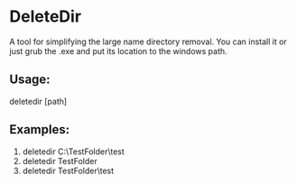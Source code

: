 ﻿# DeleteDir

A tool for simplifying the large name directory removal. You can install it or just grub the .exe and put its location to the windows path.

## Usage:

deletedir [path]

## Examples:

1. deletedir C:\TestFolder\test
2. deletedir TestFolder
3. deletedir TestFolder\test
